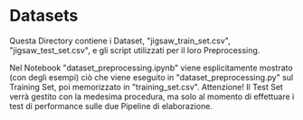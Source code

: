 # Datasets
Questa Directory contiene i Dataset, "jigsaw_train_set.csv", "jigsaw_test_set.csv", e gli script utilizzati per il loro Preprocessing.

Nel Notebook "dataset_preprocessing.ipynb" viene esplicitamente mostrato (con degli esempi) ciò che viene eseguito in "dataset_preprocessing.py" sul Training Set, poi memorizzato in "training_set.csv". Attenzione! Il Test Set verrà gestito con la medesima procedura, ma solo al momento di effettuare i test di performance sulle due Pipeline di elaborazione.